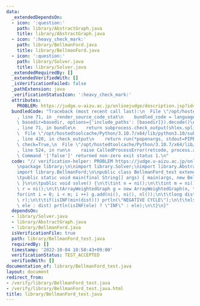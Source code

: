 ```yaml
---
data:
  _extendedDependsOn:
  - icon: ':question:'
    path: library/AbstractGraph.java
    title: library/AbstractGraph.java
  - icon: ':heavy_check_mark:'
    path: library/BellmanFord.java
    title: library/BellmanFord.java
  - icon: ':question:'
    path: library/Solver.java
    title: library/Solver.java
  _extendedRequiredBy: []
  _extendedVerifiedWith: []
  _isVerificationFailed: false
  _pathExtension: java
  _verificationStatusIcon: ':heavy_check_mark:'
  attributes:
    PROBLEM: https://judge.u-aizu.ac.jp/onlinejudge/description.jsp?id=GRL_1_B
  bundledCode: "Traceback (most recent call last):\n  File \"/opt/hostedtoolcache/Python/3.10.7/x64/lib/python3.10/site-packages/onlinejudge_verify/documentation/build.py\"\
    , line 71, in _render_source_code_stat\n    bundled_code = language.bundle(stat.path,\
    \ basedir=basedir, options={'include_paths': [basedir]}).decode()\n  File \"/opt/hostedtoolcache/Python/3.10.7/x64/lib/python3.10/site-packages/onlinejudge_verify/languages/user_defined.py\"\
    , line 71, in bundle\n    return subprocess.check_output(shlex.split(command))\n\
    \  File \"/opt/hostedtoolcache/Python/3.10.7/x64/lib/python3.10/subprocess.py\"\
    , line 420, in check_output\n    return run(*popenargs, stdout=PIPE, timeout=timeout,\
    \ check=True,\n  File \"/opt/hostedtoolcache/Python/3.10.7/x64/lib/python3.10/subprocess.py\"\
    , line 524, in run\n    raise CalledProcessError(retcode, process.args,\nsubprocess.CalledProcessError:\
    \ Command '['false']' returned non-zero exit status 1.\n"
  code: "// verification-helper: PROBLEM https://judge.u-aizu.ac.jp/onlinejudge/description.jsp?id=GRL_1_B\n\
    \npackage library;\n\nimport library.Solver;\nimport library.AbstractGraph;\n\
    import library.BellmanFord;\n\npublic class BellmanFord_test extends Solver {\n\
    \tpublic static void main(final String[] args) { main(args, new BellmanFord_test());\
    \ }\n\n\tpublic void solve() {\n\t\tint n = ni();\n\t\tint m = ni();\n\t\tint\
    \ r = ni();\n\t\tArrayWeightedGraph g = new ArrayWeightedGraph(n, true);\n\t\t\
    for(int i = 0; i < m; i ++) g.add(ni(), ni(), nl());\n\t\tlong dist[] = BellmanFord.dist(g,\
    \ r);\n\t\tif(isINF(min(dist))) prtln(\"NEGATIVE CYCLE\");\n\t\telse for(long\
    \ ele : dist) prtln(isINF(ele) ? \"INF\" : ele);\n\t}\n}"
  dependsOn:
  - library/Solver.java
  - library/AbstractGraph.java
  - library/BellmanFord.java
  isVerificationFile: true
  path: library/BellmanFord_test.java
  requiredBy: []
  timestamp: '2022-10-04 10:50:43+09:00'
  verificationStatus: TEST_ACCEPTED
  verifiedWith: []
documentation_of: library/BellmanFord_test.java
layout: document
redirect_from:
- /verify/library/BellmanFord_test.java
- /verify/library/BellmanFord_test.java.html
title: library/BellmanFord_test.java
---
```


